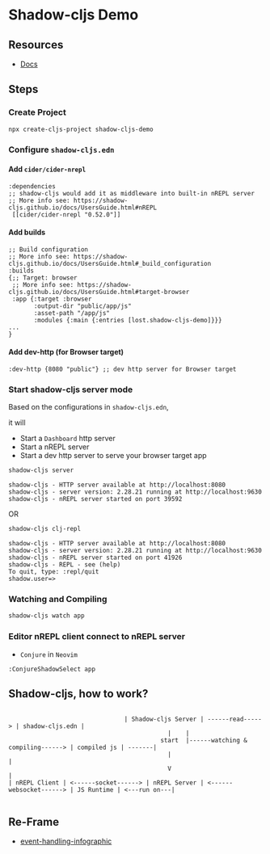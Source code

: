 # Shadow-cljs Demo

## Resources

- [Docs](https://shadow-cljs.github.io/docs/UsersGuide.html)

## Steps

### Create Project

```sh
npx create-cljs-project shadow-cljs-demo
```

### Configure `shadow-cljs.edn`

#### Add `cider/cider-nrepl`

```edn
:dependencies
;; shadow-cljs would add it as middleware into built-in nREPL server 
;; More info see: https://shadow-cljs.github.io/docs/UsersGuide.html#nREPL
 [[cider/cider-nrepl "0.52.0"]]
```
#### Add builds

```edn
;; Build configuration
;; More info see: https://shadow-cljs.github.io/docs/UsersGuide.html#_build_configuration
:builds
{;; Target: browser
 ;; More info see: https://shadow-cljs.github.io/docs/UsersGuide.html#target-browser
 :app {:target :browser
       :output-dir "public/app/js"
       :asset-path "/app/js"
       :modules {:main {:entries [lost.shadow-cljs-demo]}}}
...
}
```

#### Add dev-http (for Browser target)

```edn
:dev-http {8080 "public"} ;; dev http server for Browser target
```

### Start shadow-cljs server mode

Based on the configurations in `shadow-cljs.edn`,

it will

- Start a `Dashboard` http server
- Start a nREPL server
- Start a dev http server to serve your browser target app

```sh
shadow-cljs server
```
```
shadow-cljs - HTTP server available at http://localhost:8080
shadow-cljs - server version: 2.28.21 running at http://localhost:9630
shadow-cljs - nREPL server started on port 39592
```

OR 

```sh
shadow-cljs clj-repl
```
```
shadow-cljs - HTTP server available at http://localhost:8080
shadow-cljs - server version: 2.28.21 running at http://localhost:9630
shadow-cljs - nREPL server started on port 41926
shadow-cljs - REPL - see (help)
To quit, type: :repl/quit
shadow.user=>
```

### Watching and Compiling

```sh
shadow-cljs watch app
```

### Editor nREPL client connect to nREPL server

- `Conjure` in `Neovim`

```
:ConjureShadowSelect app
```


## Shadow-cljs, how to work?

```
                                        
                                | Shadow-cljs Server | ------read-----> | shadow-cljs.edn |
                                            |    |
                                          start  |------watching & compiling------> | compiled js | -------|
                                            |                                                              |
                                            V                                                              |
| nREPL Client | <------socket------> | nREPL Server | <------websocket------> | JS Runtime | <---run on---|
                                                                             
```


## Re-Frame

- [event-handling-infographic](https://day8.github.io/re-frame/event-handling-infographic/)
